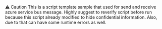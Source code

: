 ⚠️ Caution
This is a script template sample that used for send and receive azure service bus message. Highly suggest to reverify script before run because this script already modified to hide confidential information. Also, due to that can have some runtime errors as well.